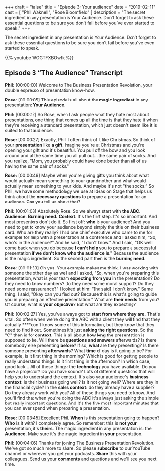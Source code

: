 +++
draft 		= "false"
title 		= "Episode 3: Your audience"
date		= "2019-02-11"
cast		= [ "Phil Waknell", "Rose Bloomfield" ]
description	= "The secret ingredient in any presentation is Your Audience. Don’t forget to ask these essential questions to be sure you don’t fail before you’ve even started to speak."
+++

The secret ingredient in any presentation is Your Audience. Don’t forget to ask these essential questions to be sure you don’t fail before you’ve even started to speak.

{{% youtube WOGTFXBOwfk %}}

## Episode 3 “The Audience” Transcript
 
**Phil:** [00:00:00] Welcome to The Business Presentation Revolution, your double espresso of presentation know-how. 
 
**Rose:** [00:00:05] This episode is all about the **magic ingredient** in any presentation: **Your Audience**. 
 
**Phil:** [00:00:12] So Rose, when I ask people what they hate most about presentations, one thing that comes up all the time is that they hate it when they're receiving a standard presentation, which just doesn't seem like it is suited to that audience. 
 
**Rose:** [00:00:27] Exactly, Phil. I often think of it like Christmas. So think of your **presentation** like **a gift**. Imagine you're at Christmas and you're opening your gift and it's beautiful. You pull off the bow and you look around and at the same time you all pull out... the same pair of socks. And you realize, "Mom, you probably could have done better than all of us having the same pair of socks." 
 
**Rose:** [00:00:49] Maybe when you're giving gifts you think about what would actually mean something to your grandmother and what would actually mean something to your kids. And maybe it's not "the socks.” So Phil, we have some methodology we use at Ideas on Stage that helps us think about the **necessary questions** to prepare a presentation for an audience. Can you tell us about that? 
 
**Phil:** [00:01:08] Absolutely Rose. So we always start with **the ABC**. **Audience**. **Burning need.** **Context**. It's the first step. It's so important. And most presenters don't do it. So first off: **who** is your audience? And you need to get to know your audience beyond simply the title on their business card. Who are they really? I had one chief executive who came to me for example for help with a presentation at a conference and I asked him, "So, who's in the audience?" And he said, "I don't know." And I said, "OK well come back when you do because **I can't help** you to prepare a successful presentation **if we don't know who the audience is**." Because the audience is the magic ingredient. So the second part then is the **burning need**. 
 
**Rose:** [00:01:53] Oh yes. Your example makes me think. I was working with someone the other day as well and I asked, "So, when you're preparing this presentation, what is your team **expecting from you** in the presentation? Do they need to know numbers? Do they need some moral support? Do they need some reassurance?" I looked at him: “[he said] I don't know." Same thing. I said, "Okay can you find out? Because this is what's going to guide you in preparing an effective presentation." What are **their needs** from you? Of course, what is **your objective**? But what are they expecting? 
 
**Phil:** [00:02:27] Yes, you've always got to **start from where they are.** That's vital. So often when we're doing the ABC with a client they will find that they actually ****don't know some of this information, but they know that they need to find it out. Sometimes it's just **asking the right questions**. So the "C" then is for **context**. This is all about **how long** the presentation is supposed to be. Will there be **questions and answers** afterwards? Is there somebody else presenting **before**? If so, **what** are they presenting? Is there someone presenting **afterwards**? What **time** of day is it going to be? For example, is it first thing in the morning? Which is good for getting people to really understand things. Is it first thing in the afternoon? In which case, good luck… All of these things: the **technology** you have available. Do you have a projector? Do you have sound? Lots of different questions that will help you to understand the context. It's also your audience's **business context**: is their business going well? Is it not going well? Where are they in the financial cycle? In the **sales context**: do they already have a supplier? Do they already work with you? All of these things you need to know. And you'll find that when you're doing the ABC it's always just asking the simple but really important questions. And it's the five most important minutes that you can ever spend when preparing a presentation. 
 
**Rose:** [00:03:45] Excellent Phil. **When** is this presentation going to happen? **Who** is it with? I completely agree. So remember: this is **not your** presentation, it's **theirs**. The magic ingredient in any presentation is: the **Audience**. Make sure it's the magic ingredient in **your** presentation. 
 
**Phil:** [00:04:06] Thanks for joining The Business Presentation Revolution. We've got so much more to share. So please **subscribe** to our YouTube channel or wherever you get your podcasts. **Share** this with your colleagues. Send us your **comments** and questions and we'll see you next time. 